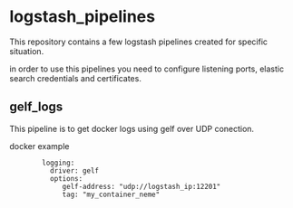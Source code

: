 # logstash_pipelines

This repository contains a few logstash pipelines created for specific situation.

in order to use this pipelines you need to configure listening ports, elastic search credentials and certificates.

## gelf_logs

This pipeline is to get docker logs using gelf over UDP conection.

docker example
```
        logging:
          driver: gelf
          options:
             gelf-address: "udp://logstash_ip:12201"
             tag: "my_container_neme"
```
